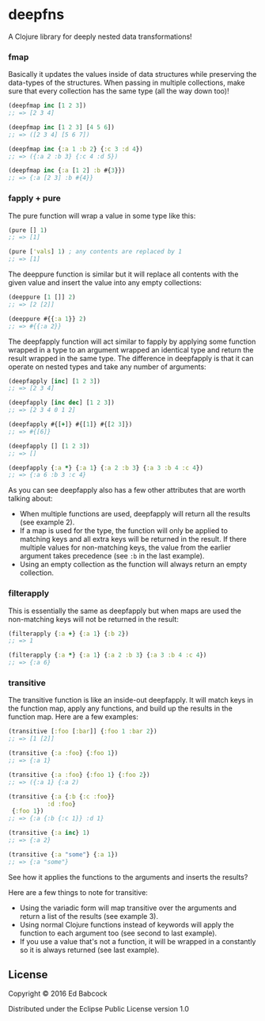 # deepfns

A Clojure library for deeply nested data transformations!

### fmap

Basically it updates the values inside of data structures while
preserving the data-types of the structures. When passing in multiple
collections, make sure that every collection has the same type (all the
way down too)!

``` clj
(deepfmap inc [1 2 3])
;; => [2 3 4]

(deepfmap inc [1 2 3] [4 5 6])
;; => ([2 3 4] [5 6 7])

(deepfmap inc {:a 1 :b 2} {:c 3 :d 4})
;; => ({:a 2 :b 3} {:c 4 :d 5})

(deepfmap inc {:a [1 2] :b #{3}})
;; => {:a [2 3] :b #{4}}
```

### fapply + pure

The pure function will wrap a value in some type like this:

```clj
(pure [] 1) 
;; => [1]

(pure ['vals] 1) ; any contents are replaced by 1
;; => [1]
```

The deeppure function is similar but it will replace all contents with
the given value and insert the value into any empty collections:

```clj
(deeppure [1 []] 2)
;; => [2 [2]]

(deeppure #{{:a 1}} 2)
;; => #{{:a 2}}
```

The deepfapply function will act similar to fapply by applying some
function wrapped in a type to an argument wrapped an identical type and
return the result wrapped in the same type. The difference in deepfapply
is that it can operate on nested types and take any number of arguments:

```clj
(deepfapply [inc] [1 2 3])
;; => [2 3 4]

(deepfapply [inc dec] [1 2 3])
;; => [2 3 4 0 1 2]

(deepfapply #{[+]} #{[1]} #{[2 3]})
;; => #{[6]}

(deepfapply [] [1 2 3])
;; => []

(deepfapply {:a *} {:a 1} {:a 2 :b 3} {:a 3 :b 4 :c 4})
;; => {:a 6 :b 3 :c 4}
```

As you can see deepfapply also has a few other attributes that are worth
talking about:
- When multiple functions are used, deepfapply will return all the
  results (see example 2).
- If a map is used for the type, the function will only be applied to
  matching keys and all extra keys will be returned in the result. If
  there multiple values for non-matching keys, the value from the
  earlier argument takes precedence (see `:b` in the last example).
- Using an empty collection as the function will always return an empty
  collection.

### filterapply

This is essentially the same as deepfapply but when maps are used the
non-matching keys will not be returned in the result:

```clj
(filterapply {:a +} {:a 1} {:b 2})
;; => 1

(filterapply {:a *} {:a 1} {:a 2 :b 3} {:a 3 :b 4 :c 4})
;; => {:a 6}
```

### transitive

The transitive function is like an inside-out deepfapply. It will match
keys in the function map, apply any functions, and build up the results
in the function map. Here are a few examples:

```clj
(transitive [:foo [:bar]] {:foo 1 :bar 2})
;; => [1 [2]]

(transitive {:a :foo} {:foo 1})
;; => {:a 1}

(transitive {:a :foo} {:foo 1} {:foo 2})
;; => ({:a 1} {:a 2)

(transitive {:a {:b {:c :foo}}
           :d :foo}
 {:foo 1})
;; => {:a {:b {:c 1}} :d 1}

(transitive {:a inc} 1)
;; => {:a 2}

(transitive {:a "some"} {:a 1})
;; => {:a "some"}
```

See how it applies the functions to the arguments and inserts the
results?

Here are a few things to note for transitive:
- Using the variadic form will map transitive over the arguments and
  return a list of the results (see example 3).
- Using normal Clojure functions instead of keywords will apply the
  function to each argument too (see second to last example).
- If you use a value that's not a function, it will be wrapped in a
  constantly so it is always returned (see last example).

## License

Copyright © 2016 Ed Babcock

Distributed under the Eclipse Public License version 1.0
